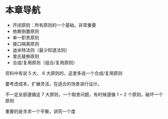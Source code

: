 # 本章导航

* 开闭原则：所有原则的一个基础，非常重要
* 依赖倒置原则
* 单一职责原则
* 接口隔离原则
* 迪米特法则（最少知道法则）
* 里氏替换原则
* 合成/复用原则（组合/复用原则）

资料中有说 5 大、 6 大原则的，这里多说一个合成/复用原则

要考虑成本，扩展灵活，在适合的场景进行设计。

不一定全部遵循这 7 大原则，一个取舍问题，有时候遵循 1 ~ 2 个原则，破坏一个原则

重要的是寻求一个平衡，讲究一个度


<iframe  height="500px" width="100%" frameborder=0 allowfullscreen="true" :src="$withBase('/ads.html')"></iframe>